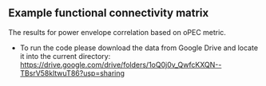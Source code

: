 ## Example functional connectivity matrix 
The results for power envelope correlation based on oPEC metric. 
- To run the code please download the data from Google Drive and locate it into the current directory: 
https://drive.google.com/drive/folders/1oQ0j0v_QwfcKXQN--TBsrV58kltwuT86?usp=sharing
